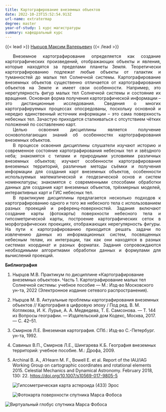 ```yaml
---
title: Картографирование внеземных объектов
date: 2022-10-23T15:52:54.913Z
url-name: extratermap
degree: master
year-of-study: 1 курс магистратуры
summary: кафедральный курс
---
```

{{< lead >}} [Нырцов Максим Валерьевич](https://istina.msu.ru/profile/NyrtsovMV/) {{< /lead >}}

<div style="text-align: justify; text-indent: 25px;">
Внеземное картографирование определяется как создание картографических произведений, отображающих объекты и явления, которые находятся за пределами планеты Земля. Теоретически картографированию подлежат любые объекты от галактик и туманностей до малых тел Солнечной системы. Картографирование внеземных объектов существенно отличается от картографирования объектов на Земле и имеет свои особенности. Например, это нерегулярность фигур малых тел Солнечной системы и состояние их вращения. Основная форма получения картографической информации – это дистанционные исследования. Сведения о многих картографируемых процессах опосредованы, поскольку основной и нередко единственный источник информации – это сама поверхность небесных тел. Зачастую приходится сталкиваться с отсутствием чётких положений по составлению карт.  </div>
<div style="text-align: justify; text-indent: 25px;">
Целью освоения дисциплины является получение основополагающих знаний об особенностях картографирования внеземных объектов.  </div>
<div style="text-align: justify; text-indent: 25px;">
В процессе освоения дисциплины слушатели изучают историю и современное состояние картографирования небесных тел и звёздного неба; знакомятся с типами и природными условиями различных внеземных объектов; изучают особенности картографирования внеземных территорий, различные методы съёмки и получения информации для создания карт внеземных объектов, особенности используемых математической и геодезической основ и систем номенклатуры; знакомятся с современными способами обработки данных для создания карт внеземных объектов, трёхмерных моделей, интерактивных карт и ГИС небесных тел.  </div>
<div style="text-align: justify; text-indent: 25px;">
В практикуме дисциплины предлагается несколько подходов к картографированию одного и того же небесного тела с использованием разных проекций и референц-поверхностей. Задания включают создание карты (фотокарты) поверхности небесного тела и гипсометрической карты, построение картографических сеток в морфографических проекциях, отображающих нерегулярность фигуры. На пути к картографированию приходится решать задачи по извлечению данных из информационных систем, посвященных небесным телам, их интеграции, так как они находятся в разных системах координат и разных форматах. Задания сопровождаются необходимыми алгоритмами обработки данных и формулами для вычислений проекций. </div>


**Библиография**

1. Нырцов М.В. Практикум по дисциплине «Картографирование внеземных объектов». Часть 1. Картографирование малых тел Солнечной системы: учебное пособие — М.: Изд-во Московского ун-та, 2022 (Электронное издание сетевого распространения).
2. Нырцов М. В. Актуальные проблемы картографирования внеземных объектов // Картография в цифровую эпоху / Под ред. В. М. Котлякова, И. К. Лурье, А. А. Медведева, Т. Е. Самсонова. — Т. 144 из Вопросы географии. — Издательский дом Кодекс, Москва, 2017. — С. 42–51.
3. Смирнов Л.Е. Внеземная картография. СПб.: Изд-во С.-Петербург. ун-та, 1992.
4. Савиных В.П., Смирнов Л.Е., Шингарева К.Б. География внеземных территорий: учебное пособие. М.: Дрофа, 2009.
5. Archinal B. A., A’Hearn M. F., Bowell E. et al. Report of the IAU/IAG Working Group on cartographic coordinates and rotational elements 2015. Celestial Mechanics and Dynamical Astronomy. February 2018, 130: 22. https://doi.org/10.1007/s10569-017-9805-5

   ![Гипсометрическая карта астероида (433) Эрос](img/extratermap_1-eros-map.jpg "Гипсометрическая карта астероида (433) Эрос")

   ![Фотокарта поверхности спутника Марса Фобоса](img/extratermap_2-phobos-map.jpg "Фотокарта поверхности спутника Марса Фобоса")

![Виртуальный глобус спутника Марса Фобоса](img/extratermap_3-phobos-globus.jpg "Виртуальный глобус спутника Марса Фобоса")